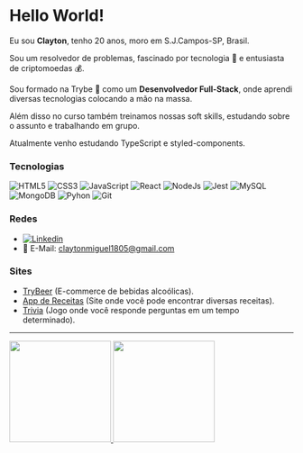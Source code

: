 # Hello World!

Eu sou **Clayton**, tenho 20 anos, moro em S.J.Campos-SP, Brasil.

Sou um resolvedor de problemas, fascinado por tecnologia 🤖 e entusiasta de criptomoedas 💰.

Sou formado na Trybe 🚀 como um **Desenvolvedor Full-Stack**, onde aprendi diversas tecnologias colocando a mão na massa.

Além disso no curso também treinamos nossas soft skills, estudando sobre o assunto e trabalhando em grupo.

Atualmente venho estudando TypeScript e styled-components.

### Tecnologias

![HTML5](https://img.shields.io/badge/-HTML5-%23E44D27?logo=html5&logoColor=ffffff)
![CSS3](https://img.shields.io/badge/-CSS3-%231572B6?logo=css3)
![JavaScript](https://img.shields.io/badge/-JavaScript-%23F7DF1C?logo=javascript&logoColor=000000&labelColor=%23F7DF1C&color=%23FFCE5A)
![React](https://img.shields.io/badge/-React-61DAFB?logo=react&logoColor=ffffff)
![NodeJs](https://img.shields.io/badge/-NodeJS-339933?logo=node.js&logoColor=ffffff)
![Jest](https://img.shields.io/badge/-Jest-c22929?logo=jest)
![MySQL](https://img.shields.io/badge/-MySQL-4479A1?logo=mysql&logoColor=ffffff)
![MongoDB](https://img.shields.io/badge/-MongoDB-47A248?logo=mongodb&logoColor=ffffff)
![Pyhon](https://img.shields.io/badge/-Python-blue?logo=python&logoColor=ffffff)
![Git](https://img.shields.io/badge/-Git-%23F05032?logo=git&logoColor=%23ffffff)

### Redes

- [![Linkedin](https://img.shields.io/badge/-LINKEDIN-blue?logo=linkedin)](https://www.linkedin.com/in/claytonmiguel/)
- 📧 E-Mail: claytonmiguel1805@gmail.com

### Sites
  - [TryBeer](https://main-group-6-front.herokuapp.com/) (E-commerce de bebidas alcoólicas).
  - [App de Receitas](https://claytonmiguel-recipes-app-0.vercel.app/) (Site onde você pode encontrar diversas receitas).
  - [Trivia](https://claytonmiguel-trivia-react-redux.vercel.app/) (Jogo onde você responde perguntas em um tempo determinado).

<hr/>

  <a href="https://github.com/Clayton1805">
  <img height="180em" src="https://github-readme-stats.vercel.app/api?username=Clayton1805&show_icons=true&theme=chartreuse&include_all_commits=true&count_private=true&hide_border=true"/>
  <img height="180em" src="https://github-readme-stats.vercel.app/api/top-langs/?username=Clayton1805&layout=compact&langs_count=7&theme=chartreuse&hide_border=true"/>
</div>
